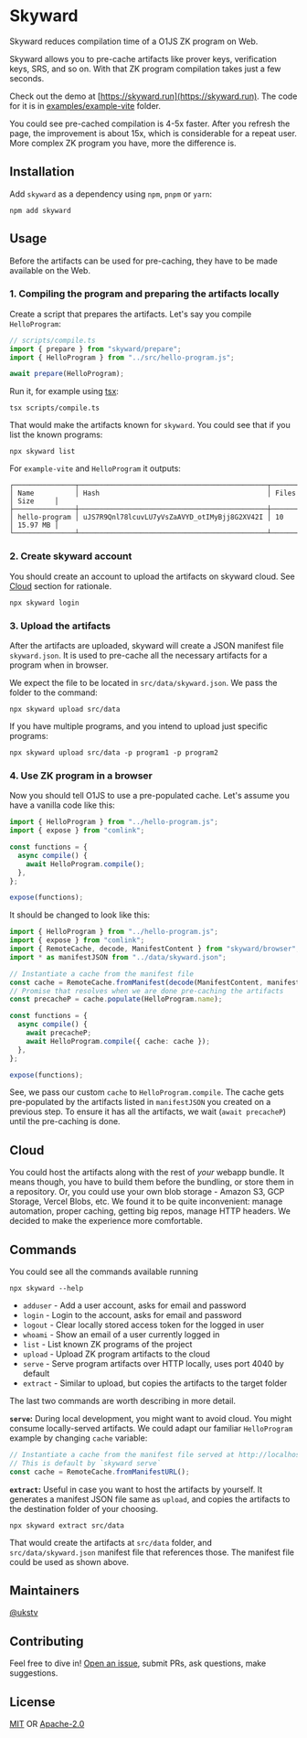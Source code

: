 # Skyward

Skyward reduces compilation time of a O1JS ZK program on Web.

Skyward allows you to pre-cache artifacts like prover keys, verification keys, SRS, and so on.
With that ZK program compilation takes just a few seconds.

Check out the demo at [https://skyward.run](https://skyward.run). The code for it is in [examples/example-vite](https://github.com/ukstv/skyward/tree/main/examples/example-vite) folder.

You could see pre-cached compilation is 4-5x faster. After you refresh the page, the improvement is about 15x, which is considerable for a repeat user.
More complex ZK program you have, more the difference is.

## Installation

Add `skyward` as a dependency using `npm`, `pnpm` or `yarn`:

```shell
npm add skyward
```

## Usage

Before the artifacts can be used for pre-caching, they have to be made available on the Web.

### 1. Compiling the program and preparing the artifacts locally

Create a script that prepares the artifacts. Let's say you compile `HelloProgram`:

```typescript
// scripts/compile.ts
import { prepare } from "skyward/prepare";
import { HelloProgram } from "../src/hello-program.js";

await prepare(HelloProgram);
```

Run it, for example using [tsx](https://www.npmjs.com/package/tsx):

```shell
tsx scripts/compile.ts
```

That would make the artifacts known for `skyward`. You could see that if you list the known programs:

```shell
npx skyward list
```

For `example-vite` and `HelloProgram` it outputs:

```shell
┌───────────────┬──────────────────────────────────────────────┬───────┬──────────┐
│ Name          │ Hash                                         │ Files │ Size     │
├───────────────┼──────────────────────────────────────────────┼───────┼──────────┤
│ hello-program │ uJS7R9Qnl78lcuvLU7yVsZaAVYD_otIMyBjj8G2XV42I │ 10    │ 15.97 MB │
└───────────────┴──────────────────────────────────────────────┴───────┴──────────┘
```

### 2. Create skyward account

You should create an account to upload the artifacts on skyward cloud. See [Cloud](#cloud) section for rationale.

```shell
npx skyward login
```

### 3. Upload the artifacts

After the artifacts are uploaded, skyward will create a JSON manifest file `skyward.json`.
It is used to pre-cache all the necessary artifacts for a program when in browser.

We expect the file to be located in `src/data/skyward.json`. We pass the folder to the command:

```shell
npx skyward upload src/data
```

If you have multiple programs, and you intend to upload just specific programs:

```shell
npx skyward upload src/data -p program1 -p program2
```

### 4. Use ZK program in a browser

Now you should tell O1JS to use a pre-populated cache. Let's assume you have a vanilla code like this:

```typescript
import { HelloProgram } from "../hello-program.js";
import { expose } from "comlink";

const functions = {
  async compile() {
    await HelloProgram.compile();
  },
};

expose(functions);
```

It should be changed to look like this:

```typescript
import { HelloProgram } from "../hello-program.js";
import { expose } from "comlink";
import { RemoteCache, decode, ManifestContent } from "skyward/browser";
import * as manifestJSON from "../data/skyward.json";

// Instantiate a cache from the manifest file
const cache = RemoteCache.fromManifest(decode(ManifestContent, manifestJSON));
// Promise that resolves when we are done pre-caching the artifacts
const precacheP = cache.populate(HelloProgram.name);

const functions = {
  async compile() {
    await precacheP;
    await HelloProgram.compile({ cache: cache });
  },
};

expose(functions);
```

See, we pass our custom `cache` to `HelloProgram.compile`.
The cache gets pre-populated by the artifacts listed in `manifestJSON` you created on a previous step.
To ensure it has all the artifacts, we wait (`await precacheP`) until the pre-caching is done.

## Cloud

You could host the artifacts along with the rest of _your_ webapp bundle.
It means though, you have to build them before the bundling, or store them in a repository. Or, you could use your own blob storage - Amazon S3, GCP Storage, Vercel Blobs, etc.
We found it to be quite inconvenient: manage automation, proper caching, getting big repos, manage HTTP headers.
We decided to make the experience more comfortable.

## Commands

You could see all the commands available running

```shell
npx skyward --help
```

- `adduser` - Add a user account, asks for email and password
- `login` - Login to the account, asks for email and password
- `logout` - Clear locally stored access token for the logged in user
- `whoami` - Show an email of a user currently logged in
- `list` - List known ZK programs of the project
- `upload` - Upload ZK program artifacts to the cloud
- `serve` - Serve program artifacts over HTTP locally, uses port 4040 by default
- `extract` - Similar to upload, but copies the artifacts to the target folder

The last two commands are worth describing in more detail.

**`serve`:** During local development, you might want to avoid cloud. You might consume locally-served artifacts.
We could adapt our familiar `HelloProgram` example by changing `cache` variable:

```typescript
// Instantiate a cache from the manifest file served at http://localhost:4040/skyward.json
// This is default by `skyward serve`
const cache = RemoteCache.fromManifestURL();
```

**`extract`:** Useful in case you want to host the artifacts by yourself. It generates a manifest JSON file same as `upload`,
and copies the artifacts to the destination folder of your choosing.

```shell
npx skyward extract src/data
```

That would create the artifacts at `src/data` folder, and `src/data/skyward.json` manifest file that references those.
The manifest file could be used as shown above.

## Maintainers

[@ukstv](https://github.com/ukstv)

## Contributing

Feel free to dive in! [Open an issue](https://github.com/ukstv/skyward/issues/new), submit PRs, ask questions, make suggestions.

## License

[MIT](https://opensource.org/license/MIT) OR [Apache-2.0](https://opensource.org/license/apache-2-0)
